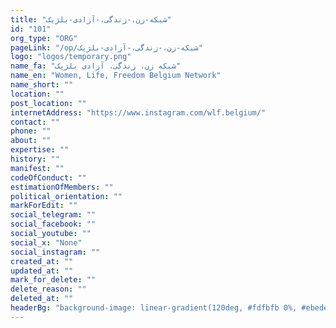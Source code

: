 ```yaml
---
title: "شبکه-زن،-زندگی،-آزادی-بلژیک"
id: "101"
org_type: "ORG"
pageLink: "/op/شبکه-زن،-زندگی،-آزادی-بلژیک"
logo: "logos/temporary.png"
name_fa: "شبکه زن، زندگی، آزادی بلژیک"
name_en: "Women, Life, Freedom Belgium Network"
name_short: ""
location: ""
post_location: ""
internetAddress: "https://www.instagram.com/wlf.belgium/"
contact: ""
phone: ""
about: ""
expertise: ""
history: ""
manifest: ""
codeOfConduct: ""
estimationOfMembers: ""
political_orientation: ""
markForEdit: ""
social_telegram: ""
social_facebook: ""
social_youtube: ""
social_x: "None"
social_instagram: ""
created_at: ""
updated_at: ""
mark_for_delete: ""
delete_reason: ""
deleted_at: ""
headerBg: "background-image: linear-gradient(120deg, #fdfbfb 0%, #ebedee 100%);"
---
```


